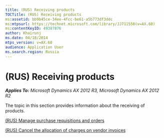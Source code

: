 ```yaml
---
title: (RUS) Receiving products
TOCTitle: (RUS) Receiving products
ms:assetid: bb9b45ce-34ee-4fcc-be61-a5b773df3ddc
ms:mtpsurl: https://technet.microsoft.com/library/JJ711550(v=AX.60)
ms:contentKeyID: 49387876
author: Khairunj
ms.date: 04/18/2014
mtps_version: v=AX.60
audience: Application User
ms.search.region: Russia
---
```


# (RUS) Receiving products 


_**Applies To:** Microsoft Dynamics AX 2012 R3, Microsoft Dynamics AX 2012 R2_

The topic in this section provides information about the receiving of products.

[(RUS) Manage purchase requisitions and orders](rus-manage-purchase-requisitions-and-orders.md)

[(RUS) Cancel the allocation of charges on vendor invoices](rus-cancel-the-allocation-of-charges-on-vendor-invoices.md)

  


